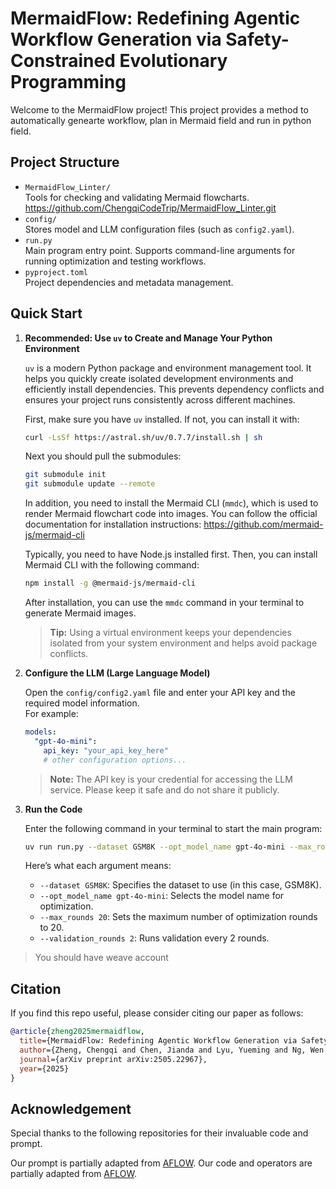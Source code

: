 # MermaidFlow: Redefining Agentic Workflow Generation via Safety-Constrained Evolutionary Programming

Welcome to the MermaidFlow project! This project provides a method to automatically genearte workflow, plan in Mermaid field and run in python field. 

## Project Structure

- `MermaidFlow_Linter/`  
  Tools for checking and validating Mermaid flowcharts. https://github.com/ChengqiCodeTrip/MermaidFlow_Linter.git
- `config/`  
  Stores model and LLM configuration files (such as `config2.yaml`).
- `run.py`  
  Main program entry point. Supports command-line arguments for running optimization and testing workflows.
- `pyproject.toml`  
  Project dependencies and metadata management.

## Quick Start

1. **Recommended: Use `uv` to Create and Manage Your Python Environment**

   `uv` is a modern Python package and environment management tool. It helps you quickly create isolated development environments and efficiently install dependencies. This prevents dependency conflicts and ensures your project runs consistently across different machines.

   First, make sure you have `uv` installed. If not, you can install it with:

   ```bash
   curl -LsSf https://astral.sh/uv/0.7.7/install.sh | sh
   ```

   Next you should pull the submodules:
   ```bash
   git submodule init
   git submodule update --remote
   ```

   In addition, you need to install the Mermaid CLI (`mmdc`), which is used to render Mermaid flowchart code into images. You can follow the official documentation for installation instructions: https://github.com/mermaid-js/mermaid-cli

   Typically, you need to have Node.js installed first. Then, you can install Mermaid CLI with the following command:

   ```bash
   npm install -g @mermaid-js/mermaid-cli
   ```

   After installation, you can use the `mmdc` command in your terminal to generate Mermaid images.

   > **Tip:** Using a virtual environment keeps your dependencies isolated from your system environment and helps avoid package conflicts.

2. **Configure the LLM (Large Language Model)**

   Open the `config/config2.yaml` file and enter your API key and the required model information.  
   For example:

   ```yaml
   models:
     "gpt-4o-mini":
       api_key: "your_api_key_here"
       # other configuration options...
   ```

   > **Note:** The API key is your credential for accessing the LLM service. Please keep it safe and do not share it publicly.

3. **Run the Code**

   Enter the following command in your terminal to start the main program:

   ```bash
   uv run run.py --dataset GSM8K --opt_model_name gpt-4o-mini --max_rounds 20 --validation_rounds 2
   ```

   Here’s what each argument means:
   - `--dataset GSM8K`: Specifies the dataset to use (in this case, GSM8K).
   - `--opt_model_name gpt-4o-mini`: Selects the model name for optimization.
   - `--max_rounds 20`: Sets the maximum number of optimization rounds to 20.
   - `--validation_rounds 2`: Runs validation every 2 rounds.

> You should have weave account
## Citation
If you find this repo useful, please consider citing our paper as follows:
```bibtex
@article{zheng2025mermaidflow,
  title={MermaidFlow: Redefining Agentic Workflow Generation via Safety-Constrained Evolutionary Programming},
  author={Zheng, Chengqi and Chen, Jianda and Lyu, Yueming and Ng, Wen Zheng Terence and Zhang, Haopeng and Ong, Yew-Soon and Tsang, Ivor and Yin, Haiyan},
  journal={arXiv preprint arXiv:2505.22967},
  year={2025}
}
```
## Acknowledgement

Special thanks to the following repositories for their invaluable code and prompt.

Our prompt is partially adapted from [AFLOW](https://github.com/geekan/MetaGPT/tree/main/examples/aflow). Our code and operators are partially adapted from [AFLOW](https://github.com/geekan/MetaGPT/tree/main/examples/aflow).